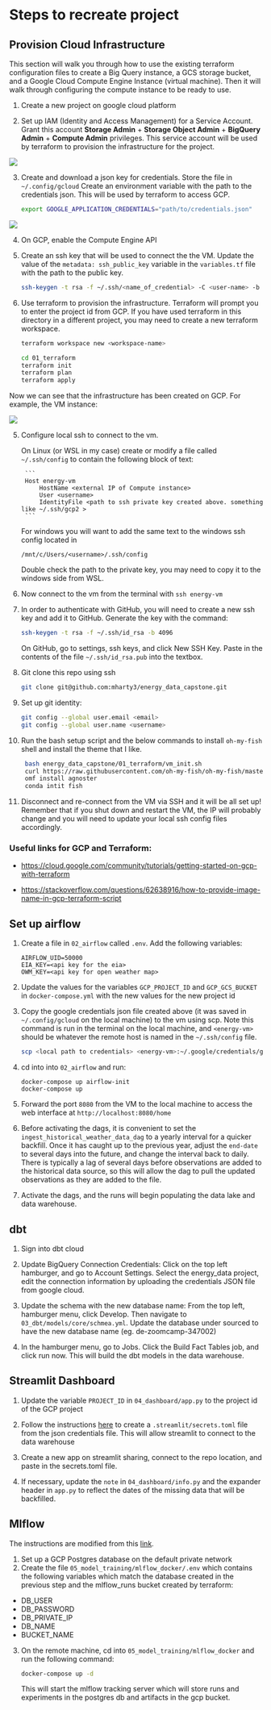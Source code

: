 # Steps to recreate project

## Provision Cloud Infrastructure
This section will walk you through how to use the existing terraform configuration files to create a Big Query instance, a GCS storage bucket, and a Google Cloud Compute Engine Instance (virtual machine). Then it will walk through configuring the compute instance to be ready to use. 

1. Create a new project on google cloud platform

2. Set up IAM (Identity and Access Management) for a Service Account. Grant this account **Storage Admin** + **Storage Object Admin** + **BigQuery Admin** + **Compute Admin** privileges. This service account will be used by terraform to provision the infrastructure for the project.

![](./images/01_service_account.PNG)

3. Create and download a json key for credentials. Store the file in `~/.config/gcloud`
   Create an environment variable with the path to the credentials json. This will be used by terraform to access GCP.

   ```bash
   export GOOGLE_APPLICATION_CREDENTIALS="path/to/credentials.json"
   ```

![](./images/02_service_account_key.PNG)

4. On GCP, enable the Compute Engine API

4. Create an ssh key that will be used to connect the the VM. Update the value of the `metadata: ssh_public_key` variable in the `variables.tf` file with the path to the public key.

    ```bash
    ssh-keygen -t rsa -f ~/.ssh/<name_of_credential> -C <user-name> -b 2048
    ```

5. Use terraform to provision the infrastructure. Terraform will prompt you to enter the project id from GCP. If you have used terraform in this directory in a different project, you may need to create a new terraform workspace.

   ```bash
   terraform workspace new <workspace-name>
   ```

    ```bash
    cd 01_terraform
    terraform init
    terraform plan
    terraform apply
    ```

Now we can see that the infrastructure has been created on GCP. For example, the VM instance: 

![](./images/03_vm.PNG)


5. Configure local ssh to connect to the vm. 

    On Linux (or WSL in my case) create or modify a file called `~/.ssh/config` to contain the following block of text:

        ```
        Host energy-vm
            HostName <external IP of Compute instance>
            User <username>
            IdentityFile <path to ssh private key created above. something like ~/.ssh/gcp2 >
        ```
    
    For windows you will want to add the same text to the windows ssh config located in 
    
    `/mnt/c/Users/<username>/.ssh/config`
    
    Double check the path to the private key, you may need to copy it to the windows side from WSL.

6. Now connect to the vm from the terminal with `ssh energy-vm`

7. In order to authenticate with GitHub, you will need to create a new ssh key and add it to GitHub. Generate the key with the command: 

    ```bash
    ssh-keygen -t rsa -f ~/.ssh/id_rsa -b 4096
    ```

    On GitHub, go to settings, ssh keys, and click New SSH Key. Paste in the contents of the file `~/.ssh/id_rsa.pub` into the textbox. 

7. Git clone this repo using ssh

    ```bash
    git clone git@github.com:mharty3/energy_data_capstone.git
    ```

8. Set up git identity: 
    
    ```bash
    git config --global user.email <email>
    git config --global user.name <username>
    ```

8. Run the bash setup script and the below commands to install `oh-my-fish` shell and install the theme that I like. 
    
    ```bash
     bash energy_data_capstone/01_terraform/vm_init.sh
     curl https://raw.githubusercontent.com/oh-my-fish/oh-my-fish/master/bin/install | fish
     omf install agnoster
     conda intit fish
     ```

9. Disconnect and re-connect from the VM via SSH and it will be all set up! Remember that if you shut down and restart the VM, the IP will probably change and you will need to update your local ssh config files accordingly.

### Useful links for GCP and Terraform: 

* https://cloud.google.com/community/tutorials/getting-started-on-gcp-with-terraform

* https://stackoverflow.com/questions/62638916/how-to-provide-image-name-in-gcp-terraform-script

## Set up airflow

1. Create a file in `02_airflow` called `.env`. Add the following variables:

    ```
    AIRFLOW_UID=50000
    EIA_KEY=<api key for the eia>
    OWM_KEY=<api key for open weather map>
    ```

2. Update the values for the variables `GCP_PROJECT_ID` and `GCP_GCS_BUCKET` in `docker-compose.yml` with the new values for the new project id

3. Copy the google credentials json file created above (it was saved in `~/.config/gcloud` on the local machine) to the vm using scp. Note this command is run in the terminal on the local machine, and `<energy-vm>` should be whatever the remote host is named in the `~/.ssh/config` file.

    ```bash
    scp <local path to credentials> <energy-vm>:~/.google/credentials/google_credentials.json 
    ```



4. cd into into `02_airflow` and run:
    
    ```
    docker-compose up airflow-init
    docker-compose up
    ```

5. Forward the port `8080` from the VM to the local machine to access the web interface at `http://localhost:8080/home`


6. Before activating the dags, it is convenient to set the `ingest_historical_weather_data_dag` to a yearly interval for a quicker backfill. Once it has caught up to the previous year, adjust the `end-date` to several days into the future, and change the interval back to daily. There is typically a lag of several days before observations are added to the historical data source, so this will allow the dag to pull the updated observations as they are added to the file. 

7. Activate the dags, and the runs will begin populating the data lake and data warehouse.

## dbt

1. Sign into dbt cloud

2. Update BigQuery Connection Credentials: Click on the top left hamburger, and go to Account Settings. Select the energy_data project, edit the connection information by uploading the credentials JSON file from google cloud. 

3. Update the schema with the new database name: From the top left, hamburger menu, click Develop. Then navigate to `03_dbt/models/core/schmea.yml`. Update the database under sourced to have the new database name (eg. de-zoomcamp-347002)

4. In the hamburger menu, go to Jobs. Click the Build Fact Tables job, and click run now. This will build the dbt models in the data warehouse.

## Streamlit Dashboard

1. Update the variable `PROJECT_ID` in `04_dashboard/app.py` to the project id of the GCP project

2. Follow the instructions [here](https://docs.streamlit.io/knowledge-base/tutorials/databases/bigquery) to create a `.streamlit/secrets.toml` file from the json credentials file. This will allow streamlit to connect to the data warehouse

3. Create a new app on streamlit sharing, connect to the repo location, and paste in the secrets.toml file. 

4. If necessary, update the `note` in `04_dashboard/info.py` and the expander header in `app.py` to reflect the dates of the missing data that will be backfilled.


## Mlflow
The instructions are modified from this [link](https://kargarisaac.github.io/blog/mlops/jupyter/2022/06/15/MLFlow-on-GCP.html).

1. Set up a GCP Postgres database on the default private network
2. Create the file `05_model_training/mlflow_docker/.env` which contains the following variables which match the database created in the previous step and the mlflow_runs bucket created by terraform:
  - DB_USER
  - DB_PASSWORD
  - DB_PRIVATE_IP
  - DB_NAME
  - BUCKET_NAME
3. On the remote machine, cd into `05_model_training/mlflow_docker` and run the following command:
    ```bash
    docker-compose up -d
    ``` 
    This will start the mlflow tracking server which will store runs and experiments in the postgres db and artifacts in the gcp bucket.
